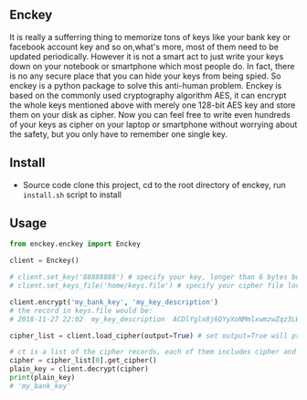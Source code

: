 ## Enckey
It is really a sufferring thing to memorize tons of keys like your bank key or facebook account key and so on,what's more, most of them need to be updated periodically. However it is not a smart act to just write your keys down on your notebook or smartphone which most people do. In fact, there is no any secure place that you can hide your keys from being spied. So enckey is a python package to solve this anti-human problem. Enckey is based on the commonly used cryptography algorithm AES, it can encrypt the whole keys mentioned above with merely one 128-bit AES key and store them on your disk as cipher. Now you can  feel free to write even hundreds of your keys as cipher on your laptop or smartphone without worrying about the safety, but you only have to remember one single key.

## Install
* Source code
clone this project, cd to the root directory of enckey, run `install.sh` script to install

## Usage
``` python
from enckey.enckey import Enckey

client = Enckey()

# client.set_key('88888888') # specify your key, longer than 6 bytes but shorter than 16 bytes
# client.set_keys_file('home/keys.file') # specify your cipher file location, default is '${HOME}/keys.file'

client.encrypt('my_bank_key', 'my_key_description')
# the record in keys.file would be:
# 2018-11-27 22:02	my_key_description	ACDlYglx8j6QYyXoNMmlxwmzwZqz3LW8pThpM01CmSQJKpXExlTc9EhW7k39b1qXLPMpV4pOJkL7hGRzq5SoTIdK

cipher_list = client.load_cipher(output=True) # set output=True will print your cipher records on the console

# ct is a list of the cipher records, each of them includes cipher and description field.
cipher = cipher_list[0].get_cipher()
plain_key = client.decrypt(cipher)
print(plain_key)
# 'my_bank_key'
```